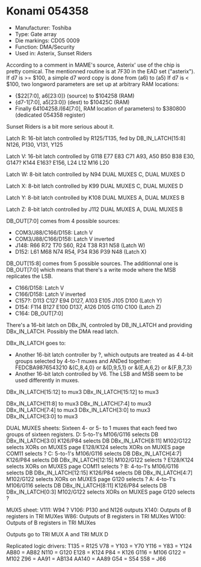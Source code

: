 # Konami 054358

 * Manufacturer: Toshiba
 * Type: Gate array
 * Die markings: CD05 0009
 * Function: DMA/Security
 * Used in: Asterix, Sunset Riders

According to a comment in MAME's source, Asterix' use of the chip is pretty comical.
The mentionned routine is at 7F30 in the EAD set ("asterix").
If d7 is >= $100, a simple d7 word copy is done from (a6) to (a5)
If d7 is < $100, two longword parameters are set up at arbitrary RAM locations:
* {$22[7:0], a6[23:0]} (source) to $104258 (RAM)
* {d7-1[7:0], a5[23:0]} (dest) to $10425C (RAM)
* Finally $64104258.l ($64[7:0], RAM location of parameters) to $380800 (dedicated 054358 register)

Sunset Riders is a bit more serious about it.

Latch R: 16-bit latch controlled by R125/T135, fed by DB_IN_LATCH[15:8]
N126, P130, V131, Y125

Latch V: 16-bit latch controlled by G118
E77 E83 C71 A93, A50 B50 B38 E30, G147? K144 E163? E156, L24 L12 M16 L20

Latch W: 8-bit latch controlled by N94
DUAL MUXES C, DUAL MUXES D

Latch X: 8-bit latch controlled by K99
DUAL MUXES C, DUAL MUXES D

Latch Y: 8-bit latch controlled by K108
DUAL MUXES A, DUAL MUXES B

Latch Z: 8-bit latch controlled by J112
DUAL MUXES A, DUAL MUXES B

DB_OUT[7:0] comes from 4 possible sources:
* COM3/J88/C166/D158: Latch V
* COM3/J88/C166/D158: Latch V inverted
* J148: R66 R72 T70 S60, R24 T38 R31 N58 (Latch W)
* D152: L61 M68 N74 R54, P34 R36 P39 N48 (Latch X)

DB_OUT[15:8] comes from 5 possible sources. The additionnal one is DB_OUT[7:0] which means that
there's a write mode where the MSB replicates the LSB.
* C166/D158: Latch V
* C166/D158: Latch V inverted
* C157?: D113 C127 E94 D127, A103 E105 J105 D100 (Latch Y)
* D154: F114 B127 E100 D137, A126 D105 G110 C100 (Latch Z)
* C164: DB_OUT[7:0]


There's a 16-bit latch on DBx_IN, controled by DB_IN_LATCH and providing DBx_IN_LATCH.
Possibly the DMA read latch.

DBx_IN_LATCH goes to:
* Another 16-bit latch controller by ?, which outputs are treated as 4 4-bit groups selected by 4-to-1 muxes
  and ANDed together: FEDCBA9876543210
  &{C,8,4,0} or &{D,9,5,1} or &{E,A,6,2} or &{F,B,7,3}
* Another 16-bit latch controlled by V6. The LSB and MSB seem to be used differently in muxes.


DBx_IN_LATCH[15:12] to mux3
DBx_IN_LATCH[15:12] to mux3

DBx_IN_LATCH[11:8] to mux3
DBx_IN_LATCH[7:4] to mux3
DBx_IN_LATCH[7:4] to mux3
DBx_IN_LATCH[3:0] to mux3
DBx_IN_LATCH[3:0] to mux3

DUAL MUXES sheets:
Sixteen 4- or 5- to 1 muxes that each feed two groups of sixteen registers.
D: 5-to-1's
	M106/G116 selects DB DBx_IN_LATCH[3:0]
	K126/P84 selects DB DBx_IN_LATCH[8:11]
	M102/G122 selects XORs on MUXES page
	E128/K124 selects XORs on MUXES page
	COM11 selects ?
C: 5-to-1's
	M106/G116 selects DB DBx_IN_LATCH[4:7]
	K126/P84 selects DB DBx_IN_LATCH[12:15]
	M102/G122 selects ?
	E128/K124 selects XORs on MUXES page
	COM11 selects ?
B: 4-to-1's
	M106/G116 selects DB DBx_IN_LATCH[12:15]
	K126/P84 selects DB DBx_IN_LATCH[4:7]
	M102/G122 selects XORs on MUXES page
	G120 selects ?
A: 4-to-1's
	M106/G116 selects DB DBx_IN_LATCH[8:11]
	K126/P84 selects DB DBx_IN_LATCH[0:3]
	M102/G122 selects XORs on MUXES page
	G120 selects ?

MUX5 sheet:
V111: W94 ?
V106: P130 and N126 outputs
X140: Outputs of B registers in TRI MUXes
W86:  Outputs of B registers in TRI MUXes
W100: Outputs of B registers in TRI MUXes

Outputs go to TRI MUX A and TRI MUX D

Replicated logic drivers:
T135 = R125
V78 = Y103 = Y70
Y116 = Y83 = Y124
AB80 = AB82
N110 = G120
E128 = K124
P84 = K126
G116 = M106
G122 = M102
Z96 = AA91 = AB134
AA140 = AA89
G54 = S54
S58 = J66
